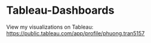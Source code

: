 # Tableau-Dashboards
View my visualizations on Tableau: https://public.tableau.com/app/profile/phuong.tran5157
